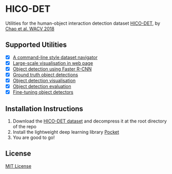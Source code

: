 # HICO-DET
Utilities for the human-object interaction detection dataset [HICO-DET](http://www-personal.umich.edu/~ywchao/hico/), by [Chao et al. WACV 2018](https://arxiv.org/pdf/1702.05448.pdf)

## Supported Utilities

- [x] [A command-line style dataset navigator](https://github.com/fredzzhang/hicodet/tree/main/utilities#dataset-navigator)
- [x] [Large-scale visualisation in web page](https://github.com/fredzzhang/hicodet/tree/main/utilities#generate-and-visaulise-box-pairs-in-large-scales)
- [x] [Object detection using Faster R-CNN](https://github.com/fredzzhang/hicodet/tree/main/detections#generate-detections-using-faster-r-cnn)
- [x] [Ground truth object detections](https://github.com/fredzzhang/hicodet/tree/main/detections#generate-ground-truth-detections)
- [x] [Object detection visualisation](https://github.com/fredzzhang/hicodet/tree/main/detections#visualise-detections)
- [x] [Object detection evaluation](https://github.com/fredzzhang/hicodet/tree/main/detections#evaluate-detections)
- [x] [Fine-tuning object detectors](https://github.com/fredzzhang/hicodet/tree/main/detections#fine-tune-the-detector-on-hico-det)

## Installation Instructions
1. Download the [HICO-DET dataset](https://drive.google.com/open?id=1QZcJmGVlF9f4h-XLWe9Gkmnmj2z1gSnk) and decompress it at the root directory of the repo
2. Install the lightweight deep learning library [Pocket](https://github.com/fredzzhang/pocket)
3. You are good to go!

## License

[MIT License](./LICENSE)
